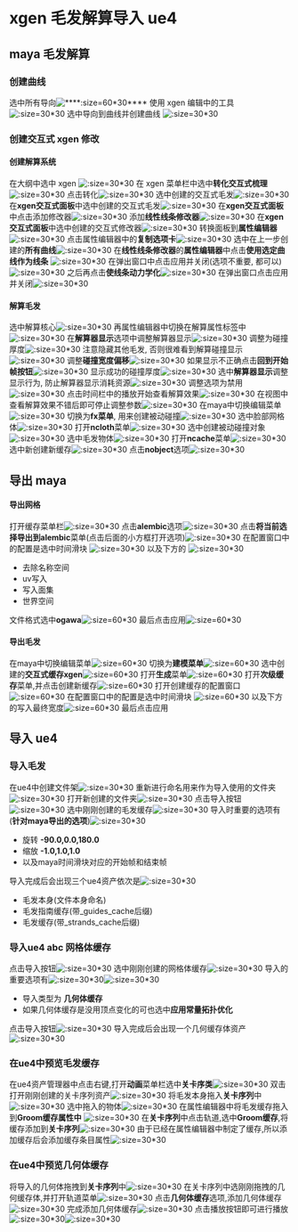 # xgen 毛发解算导入 ue4

## maya 毛发解算

### 创建曲线

选中所有导向![](image_/xgen_image_00.png '****:size=60*30****')
使用 xgen 编辑中的工具 ![](image_/xgen_image_02.png ':size=30*30')
选中导向到曲线并创建曲线 ![](image_/xgen_image_04.png ':size=30*30')

### 创建交互式 xgen 修改

#### 创建解算系统

在大纲中选中 xgen ![](image_/xgen_image_05.png ':size=30*30')
在 xgen 菜单栏中选中**转化交互式梳理**![](image_/xgen_image_07.png ':size=30*30')
点击转化![](image_/xgen_image_08.png ':size=30*30')
选中创建的交互式毛发![](image_/xgen_image_09.png ':size=30*30')
在**xgen交互式面板**中选中创建的交互式毛发![](image_/xgen_image_10.png ':size=30*30')
在**xgen交互式面板**中点击添加修改器![](image_/xgen_image_11.png ':size=30*30')
添加**线性线条修改器**![](image_/xgen_image_12.png ':size=30*30')
在**xgen交互式面板**中选中创建的交互式修改器![](image_/xgen_image_13.png ':size=30*30')
转换面板到**属性编辑器**![](image_/xgen_image_14.png ':size=30*30')
点击属性编辑器中的**复制选项卡**![](image_/xgen_image_15.png ':size=30*30')
选中在上一步创建的**所有曲线**![](image_/xgen_image_19.png ':size=30*30')
在**线性线条修改器**的**属性编辑器**中点击**使用选定曲线作为线条**
![](image_/xgen_image_20.png ':size=30*30')
在弹出窗口中点击应用并关闭(选项不重要, 都可以)![](image_/xgen_image_21.png ':size=30*30')
之后再点击**使线条动力学化**![](image_/xgen_image_22.png ':size=30*30')
在弹出窗口点击应用并关闭![](image_/xgen_image_23.png ':size=30*30')

#### 解算毛发

选中解算核心![](image_/xgen_image_26.png ':size=30*30')
再属性编辑器中切换在解算属性标签中![](image_/xgen_image_27.png ':size=30*30')
在**解算器显示**选项中调整解算器显示![](image_/xgen_image_28.png ':size=30*30')
调整为碰撞厚度![](image_/xgen_image_29.png ':size=30*30')
注意隐藏其他毛发, 否则很难看到解算碰撞显示![](image_/xgen_image_30.png ':size=30*30')
调整**碰撞宽度偏移**![](image_/xgen_image_31.png ':size=30*30')
如果显示不正确点击**回到开始帧按钮**![](image_/xgen_image_32.png ':size=30*30')
显示成功的碰撞厚度![](image_/xgen_image_33.png ':size=30*30')
选中**解算器显示**调整显示行为, 防止解算器显示消耗资源![](image_/xgen_image_34.png ':size=30*30')
调整选项为禁用![](image_/xgen_image_35.png ':size=30*30')
点击时间栏中的播放开始查看解算效果![](image_/xgen_image_36.png ':size=30*30')
在视图中查看解算效果不错后即可停止调整参数![](image_/xgen_image_37.png ':size=30*30')
在maya中切换编辑菜单![](image_/xgen_image_42.png ':size=30*30')
切换为**fx菜单**, 用来创建被动碰撞![](image_/xgen_image_43.png ':size=30*30')
选中脸部网格体![](image_/img_2.png ':size=30*30')
打开**ncloth**菜单![](image_/xgen_image_45.png ':size=30*30')
选中创建被动碰撞对象![](image_/xgen_image_46.png ':size=30*30')
选中毛发物体![](image_/xgen_image_47.png ':size=30*30')
打开**ncache**菜单![](image_/xgen_image_251.png ':size=30*30')
选中新创建新缓存![](image_/img.png ':size=30*30')
点击**nobject**选项![](image_/img_1.png ':size=30*30')

## 导出 maya

#### 导出网格

打开缓存菜单栏![](image_/xgen_image_48.png ':size=30*30')
点击**alembic**选项![](image_/xgen_image_49.png ':size=30*30')
点击**将当前选择导出到alembic**菜单(点击后面的小方框打开选项)![](image_/xgen_image_51.png ':size=30*30')
在配置窗口中的配置是选中时间滑块 ![](image_/xgen_image_53.png ':size=30*30')
以及下方的 ![](image_/xgen_image_55.png ':size=30*30')

- 去除名称空间
- uv写入
- 写入面集
- 世界空间

文件格式选中**ogawa**![](image_/xgen_image_57.png ':size=60*30' )
最后点击应用![](image_/xgen_image_58.png ':size=60*30' )

#### 导出毛发

在maya中切换编辑菜单![](image_/xgen_image_60.png ':size=60*30' )
切换为**建模菜单**![](image_/xgen_image_61.png ':size=60*30' )
选中创建的**交互式缓存xgen**![](image_/img_3.png ':size=60*30' )
打开**生成**菜单![](image_/xgen_image_62.png ':size=60*30' )
打开**次级缓存**菜单,并点击创建新缓存![](image_/xgen_image_63.png ':size=60*30' )
打开创建缓存的配置窗口 ![](image_/xgen_image_64.png ':size=60*30' )
在配置窗口中的配置是选中时间滑块 ![](image_/xgen_image_65.png ':size=60*30' )
以及下方的写入最终宽度![](image_/xgen_image_66.png ':size=60*30' )
最后点击应用

## 导入 ue4

### 导入毛发

在ue4中创建文件架![](image_/xgen_image_67.png ':size=30*30')
重新进行命名用来作为导入使用的文件夹![](image_/xgen_image_68.png ':size=30*30')
打开新创建的文件夹![](image_/xgen_image_69.png ':size=30*30')
点击导入按钮![](image_/xgen_image_71.png ':size=30*30')
选中刚刚创建的毛发缓存![](image_/xgen_image_72.png ':size=30*30')
导入时重要的选项有(**针对maya导出的选项**)![](image_/xgen_image_73.png ':size=30*30')

- 旋转 **-90.0,0.0,180.0**
- 缩放 **-1.0,1.0,1.0**
- 以及maya时间滑块对应的开始帧和结束帧

导入完成后会出现三个ue4资产依次是![](image_/xgen_image_74.png ':size=30*30')

- 毛发本身(文件本身命名)
- 毛发指南缓存(带_guides_cache后缀)
- 毛发缓存(带_strands_cache后缀)

### 导入ue4 abc 网格体缓存

点击导入按钮![](image_/xgen_image_74.png ':size=30*30')
选中刚刚创建的网格体缓存![](image_/xgen_image_75.png ':size=30*30')
导入的重要选项有![](image_/xgen_image_76.png ':size=30*30')![](image_/xgen_image_77.png ':size=30*30')

- 导入类型为 **几何体缓存**
- 如果几何体缓存是没用顶点变化的可也选中**应用常量拓扑优化**

点击导入按钮![](image_/xgen_image_78.png ':size=30*30')
导入完成后会出现一个几何缓存体资产![](image_/xgen_image_79.png ':size=30*30')

### 在ue4中预览毛发缓存

在ue4资产管理器中点击右键,打开**动画**菜单栏选中**关卡序类**![](image_/xgen_image_80.png ':size=30*30')
双击打开刚刚创建的关卡序列资产![](image_/xgen_image_81.png ':size=30*30')
将毛发本身拖入**关卡序列**中 ![](image_/xgen_image_82.png ':size=30*30')
选中拖入的物体![](image_/img_4.png ':size=30*30')
在属性编辑器中将毛发缓存拖入到**Groom缓存属性中** ![](image_/img_5.png ':size=30*30')
在**关卡序列**中点击轨道,选中**Groom缓存**,将缓存添加到**关卡序列**![](image_/xgen_image_86.png ':size=30*30')
由于已经在属性编辑器中制定了缓存,所以添加缓存后会添加缓存条目属性![](image_/xgen_image_87.png ':size=30*30')

### 在ue4中预览几何体缓存

将导入的几何体拖拽到**关卡序列**中![](image_/xgen_image_88.png ':size=30*30')
在关卡序列中选刚刚拖拽的几何缓存体,并打开轨道菜单![](image_/xgen_image_89.png ':size=30*30')
点击**几何体缓存**选项,添加几何体缓存![](image_/xgen_image_90.png ':size=30*30')
完成添加几何体缓存![](image_/xgen_image_91.png ':size=30*30')
点击播放按钮即可进行播放![](image_/xgen_image_92.png ':size=30*30')![](image_/xgen_image_93.png ':size=30*30')

